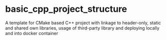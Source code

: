 # basic_cpp_project_structure
A template for CMake based C++ project with linkage to header-only, static and shared own libraries, usage of third-party library and deploying locally and into docker container
